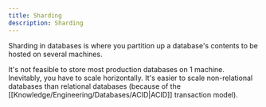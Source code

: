 ```yaml
---
title: Sharding
description: Sharding
---
```


Sharding in databases is where you partition up a database's contents to be hosted on several machines.

It's not feasible to store most production databases on 1 machine. Inevitably, you have to scale horizontally. It's easier to scale non-relational databases than relational databases (because of the [[Knowledge/Engineering/Databases/ACID|ACID]] transaction model).

